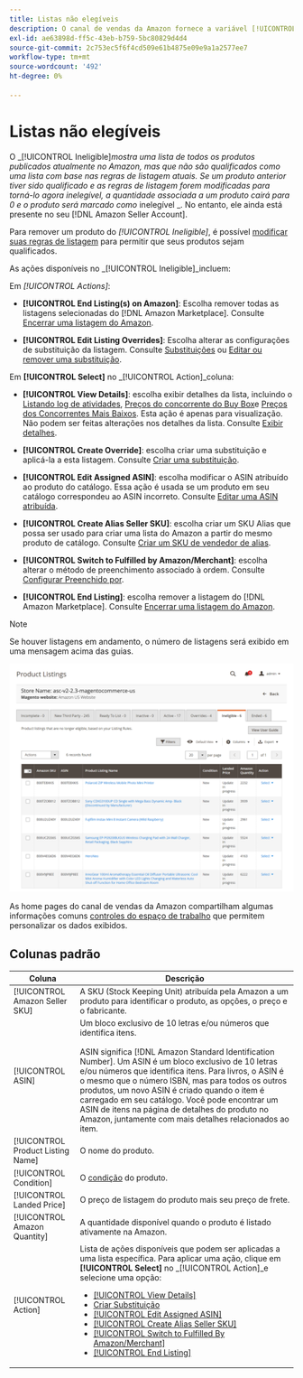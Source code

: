 ```yaml
---
title: Listas não elegíveis
description: O canal de vendas da Amazon fornece a variável [!UICONTROL Ineligible] para ajudá-lo a gerenciar os itens não são qualificados como uma lista com base nas regras de listagem atuais.
exl-id: ae63898d-ff5c-43eb-b759-5bc80829d4d4
source-git-commit: 2c753ec5f6f4cd509e61b4875e09e9a1a2577ee7
workflow-type: tm+mt
source-wordcount: '492'
ht-degree: 0%

---
```


# Listas não elegíveis

O _[!UICONTROL Ineligible]_mostra uma lista de todos os produtos publicados atualmente no Amazon, mas que não são qualificados como uma lista com base nas regras de listagem atuais. Se um produto anterior tiver sido qualificado e as regras de listagem forem modificadas para torná-lo agora inelegível, a quantidade associada a um produto cairá para 0 e o produto será marcado como_ inelegível _. No entanto, ele ainda está presente no seu [!DNL Amazon Seller Account].

Para remover um produto do _[!UICONTROL Ineligible]_, é possível [modificar suas regras de listagem](./listing-rules.md) para permitir que seus produtos sejam qualificados.

As ações disponíveis no _[!UICONTROL Ineligible]_incluem:

Em _[!UICONTROL Actions]_:

- **[!UICONTROL End Listing(s) on Amazon]**: Escolha remover todas as listagens selecionadas do [!DNL Amazon Marketplace]. Consulte [Encerrar uma listagem do Amazon](./end-listings-manually.md).

- **[!UICONTROL Edit Listing Overrides]**: Escolha alterar as configurações de substituição da listagem. Consulte [Substituições](./overrides.md) ou [Editar ou remover uma substituição](./creating-editing-overrides.md#edit-override-single-listing).

Em **[!UICONTROL Select]** no _[!UICONTROL Action]_coluna:

- **[!UICONTROL View Details]**: escolha exibir detalhes da lista, incluindo o [Listando log de atividades](./product-listing-details.md#listing-activity-log), [Preços do concorrente do Buy Box](./product-listing-details.md#buy-box-competitor-pricing)e [Preços dos Concorrentes Mais Baixos](./product-listing-details.md#lowest-competitor-pricing). Esta ação é apenas para visualização. Não podem ser feitas alterações nos detalhes da lista. Consulte [Exibir detalhes](./product-listing-details.md).

- **[!UICONTROL Create Override]**: escolha criar uma substituição e aplicá-la a esta listagem. Consulte [Criar uma substituição](./creating-editing-overrides.md).

- **[!UICONTROL Edit Assigned ASIN]**: escolha modificar o ASIN atribuído ao produto do catálogo. Essa ação é usada se um produto em seu catálogo correspondeu ao ASIN incorreto. Consulte [Editar uma ASIN atribuída](./edit-assigned-asin.md).

- **[!UICONTROL Create Alias Seller SKU]**: escolha criar um SKU Alias que possa ser usado para criar uma lista do Amazon a partir do mesmo produto de catálogo. Consulte [Criar um SKU de vendedor de alias](./create-alias-seller-sku.md).

- **[!UICONTROL Switch to Fulfilled by Amazon/Merchant]**: escolha alterar o método de preenchimento associado à ordem. Consulte [Configurar Preenchido por](./fulfilled-by.md#configure-fulfilled-by-settings).

- **[!UICONTROL End Listing]**: escolha remover a listagem do [!DNL Amazon Marketplace]. Consulte [Encerrar uma listagem do Amazon](./end-listings-manually.md).

>[!NOTE]
>Se houver listagens em andamento, o número de listagens será exibido em uma mensagem acima das guias.

![Listas Amazon não elegíveis](assets/amazon-ineligible-listings.png)

As home pages do canal de vendas da Amazon compartilham algumas informações comuns [controles do espaço de trabalho](./workspace-controls.md) que permitem personalizar os dados exibidos.

## Colunas padrão

| Coluna | Descrição |
|--- |--- |
| [!UICONTROL Amazon Seller SKU] | A SKU (Stock Keeping Unit) atribuída pela Amazon a um produto para identificar o produto, as opções, o preço e o fabricante. |
| [!UICONTROL ASIN] | Um bloco exclusivo de 10 letras e/ou números que identifica itens.<br><br>ASIN significa [!DNL Amazon Standard Identification Number]. Um ASIN é um bloco exclusivo de 10 letras e/ou números que identifica itens. Para livros, o ASIN é o mesmo que o número ISBN, mas para todos os outros produtos, um novo ASIN é criado quando o item é carregado em seu catálogo. Você pode encontrar um ASIN de itens na página de detalhes do produto no Amazon, juntamente com mais detalhes relacionados ao item. |
| [!UICONTROL Product Listing Name] | O nome do produto. |
| [!UICONTROL Condition] | O [condição](./product-listing-condition.md) do produto. |
| [!UICONTROL Landed Price] | O preço de listagem do produto mais seu preço de frete. |
| [!UICONTROL Amazon Quantity] | A quantidade disponível quando o produto é listado ativamente na Amazon. |
| [!UICONTROL Action] | Lista de ações disponíveis que podem ser aplicadas a uma lista específica. Para aplicar uma ação, clique em **[!UICONTROL Select]** no _[!UICONTROL Action]_e selecione uma opção:<ul><li>[[!UICONTROL View Details]](./product-listing-details.md)</li><li>[Criar Substituição](./creating-editing-overrides.md)</li><li>[[!UICONTROL Edit Assigned ASIN]](./edit-assigned-asin.md)</li><li>[[!UICONTROL Create Alias Seller SKU]](./create-alias-seller-sku.md#region-specific)</li><li>[[!UICONTROL Switch to Fulfilled By Amazon/Merchant]](./fulfilled-by.md#configure-fulfilled-by-settings)</li><li>[[!UICONTROL End Listing]](./end-listings-manually.md)</li></ul> |
